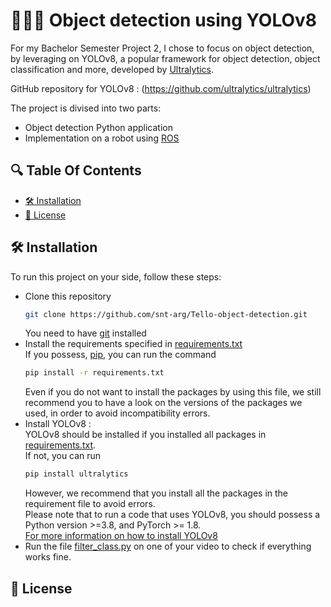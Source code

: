 # 👩‍💻📸 Object detection using YOLOv8

For my Bachelor Semester Project 2, I chose to focus on object detection, by leveraging on YOLOv8, 
a popular framework for object detection, object classification and more, developed by [Ultralytics](https://github.com/ultralytics).

GitHub repository for YOLOv8 : (https://github.com/ultralytics/ultralytics)

The project is divised into two parts:
* Object detection Python application
* Implementation on a robot using [ROS](https://www.ros.org/)

## 🔍 Table Of Contents

- [🛠 Installation](#installation)
- [🧾 License](#license)

## 🛠️ Installation <a id="installation"></a>
To run this project on your side, follow these steps:
- Clone this repository
  ```sh
  git clone https://github.com/snt-arg/Tello-object-detection.git
  ```
  You need to have [git](https://git-scm.com/book/en/v2/Getting-Started-Installing-Git) installed
- Install the requirements specified in [requirements.txt](https://github.com/maeri18/YOLOV8-BSP2/blob/main/requirements.txt)\
  If you possess, [pip](https://pypi.org/project/pip/), you can run the command
  ```sh
  pip install -r requirements.txt
  ```
  Even if you do not want to install the packages by using this file, we still recommend you to have a look on the versions of the packages we used, in order to avoid incompatibility errors.
- Install YOLOv8 :\
    YOLOv8 should be installed if you installed all packages in [requirements.txt](https://github.com/maeri18/YOLOV8-BSP2/blob/main/requirements.txt).\
  If not, you can run
  ```sh
  pip install ultralytics
  ```
  However, we recommend that you install all the packages in the requirement file to avoid errors.\
    Please note that to run a code that uses YOLOv8, you should possess a Python version >=3.8, and PyTorch >= 1.8.\
    [For more information on how to install YOLOv8](https://github.com/ultralytics/ultralytics?tab=readme-ov-file#documentation)
- Run the file [filter_class.py](https://github.com/maeri18/YOLOV8-BSP2/blob/main/object_detection/filter_class.py) on one of your video to check if everything works fine.

## 🧾 License <a id="license"></a>



